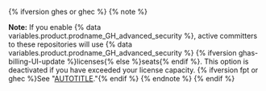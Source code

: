 {% ifversion ghes or ghec %}
{% note %}

**Note:** If you enable {% data variables.product.prodname_GH_advanced_security %}, active committers to these repositories will use {% data variables.product.prodname_GH_advanced_security %} {% ifversion ghas-billing-UI-update %}licenses{% else %}seats{% endif %}. This option is deactivated if you have exceeded your license capacity. {% ifversion fpt or ghec %}See "[AUTOTITLE](/billing/managing-billing-for-your-products/managing-billing-for-github-advanced-security/about-billing-for-github-advanced-security)."{% endif %}
{% endnote %}
{% endif %}
